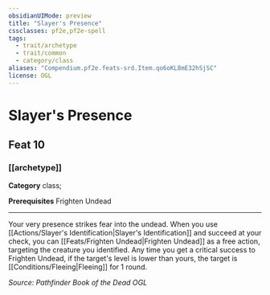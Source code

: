 ```yaml
---
obsidianUIMode: preview
title: "Slayer's Presence"
cssclasses: pf2e,pf2e-spell
tags:
  - trait/archetype
  - trait/common
  - category/class
aliases: "Compendium.pf2e.feats-srd.Item.qo6oKL8mE32hSjSC"
license: OGL
---
```

# Slayer's Presence
## Feat 10
### [[archetype]]

**Category** class; 



**Prerequisites** Frighten Undead
* * *
Your very presence strikes fear into the undead. When you use [[Actions/Slayer's Identification|Slayer's Identification]] and succeed at your check, you can [[Feats/Frighten Undead|Frighten Undead]] as a free action, targeting the creature you identified. Any time you get a critical success to Frighten Undead, if the target's level is lower than yours, the target is [[Conditions/Fleeing|Fleeing]] for 1 round.

*Source: Pathfinder Book of the Dead*
*OGL*